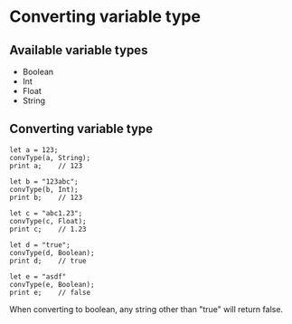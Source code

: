 # Converting variable type

## Available variable types
- Boolean
- Int
- Float
- String

## Converting variable type
```
let a = 123;
convType(a, String);
print a;    // 123
```
```
let b = "123abc";
convType(b, Int);
print b;    // 123
```
```
let c = "abc1.23";
convType(c, Float);
print c;    // 1.23
```
```
let d = "true";
convType(d, Boolean);
print d;    // true

let e = "asdf"
convType(e, Boolean);
print e;    // false
```
When converting to boolean, any string other than "true" will return false.
